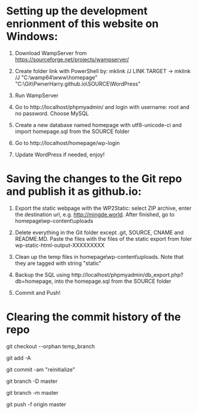 # Setting up the development enrionment of this website on Windows:

1. Download WampServer from https://sourceforge.net/projects/wampserver/

2. Create folder link with PowerShell by: mklink /J LINK TARGET -> mklink /J "C:\wamp64\www\homepage" "C:\Git\PwnerHarry.github.io\SOURCE\WordPress"

3. Run WampServer

4. Go to http://localhost/phpmyadmin/ and login with username: root and no password. Choose MySQL

5. Create a new database named homepage with utf8-unicode-ci and import homepage.sql from the SOURCE folder

6. Go to http://localhost/homepage/wp-login

7. Update WordPress if needed, enjoy!

# Saving the changes to the Git repo and publish it as github.io:

1. Export the static webpage with the WP2Static: select ZIP archive, enter the destination url, e.g. http://mingde.world. After finished, go to homepage\wp-content\uploads

2. Delete everything in the Git folder except .git, SOURCE, CNAME and README.MD. Paste the files with the files of the static export from foler wp-static-html-output-XXXXXXXXX

3. Clean up the temp files in homepage\wp-content\uploads. Note that they are tagged with string "static"

4. Backup the SQL using http://localhost/phpmyadmin/db_export.php?db=homepage, into the homepage.sql from the SOURCE folder

5. Commit and Push!

# Clearing the commit history of the repo

git checkout --orphan temp_branch

git add -A

git commit -am "reinitialize"

git branch -D master

git branch -m master

git push -f origin master